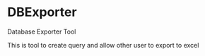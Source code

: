 # DBExporter
Database Exporter Tool

This is tool to create query and allow other user to export to excel
